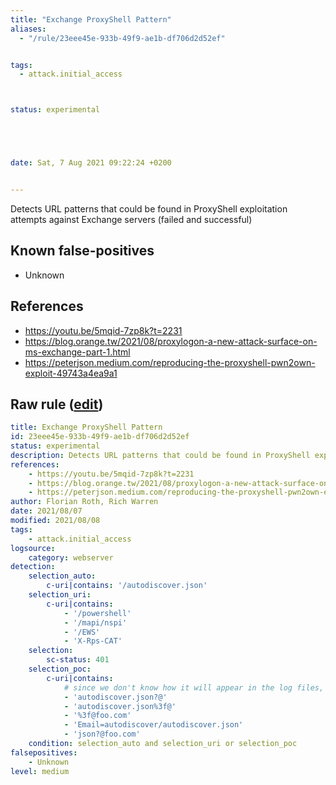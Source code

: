 ```yaml
---
title: "Exchange ProxyShell Pattern"
aliases:
  - "/rule/23eee45e-933b-49f9-ae1b-df706d2d52ef"


tags:
  - attack.initial_access



status: experimental





date: Sat, 7 Aug 2021 09:22:24 +0200


---
```


Detects URL patterns that could be found in ProxyShell exploitation attempts against Exchange servers (failed and successful)

<!--more-->


## Known false-positives

* Unknown



## References

* https://youtu.be/5mqid-7zp8k?t=2231
* https://blog.orange.tw/2021/08/proxylogon-a-new-attack-surface-on-ms-exchange-part-1.html
* https://peterjson.medium.com/reproducing-the-proxyshell-pwn2own-exploit-49743a4ea9a1


## Raw rule ([edit](https://github.com/SigmaHQ/sigma/edit/master/rules/web/web_exchange_proxyshell.yml))
```yaml
title: Exchange ProxyShell Pattern
id: 23eee45e-933b-49f9-ae1b-df706d2d52ef
status: experimental
description: Detects URL patterns that could be found in ProxyShell exploitation attempts against Exchange servers (failed and successful)
references:
    - https://youtu.be/5mqid-7zp8k?t=2231
    - https://blog.orange.tw/2021/08/proxylogon-a-new-attack-surface-on-ms-exchange-part-1.html
    - https://peterjson.medium.com/reproducing-the-proxyshell-pwn2own-exploit-49743a4ea9a1
author: Florian Roth, Rich Warren
date: 2021/08/07
modified: 2021/08/08
tags:
    - attack.initial_access
logsource:
    category: webserver
detection:
    selection_auto:
        c-uri|contains: '/autodiscover.json'
    selection_uri:
        c-uri|contains:
            - '/powershell'
            - '/mapi/nspi'
            - '/EWS'
            - 'X-Rps-CAT'
    selection:
        sc-status: 401
    selection_poc:
        c-uri|contains: 
            # since we don't know how it will appear in the log files, we'll just use all versions
            - 'autodiscover.json?@'
            - 'autodiscover.json%3f@'
            - '%3f@foo.com'
            - 'Email=autodiscover/autodiscover.json'
            - 'json?@foo.com'
    condition: selection_auto and selection_uri or selection_poc 
falsepositives:
    - Unknown
level: medium
```
